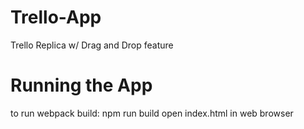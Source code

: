 # Trello-App
Trello Replica w/ Drag and Drop feature

# Running the App
to run webpack build: npm run build
open index.html in web browser
